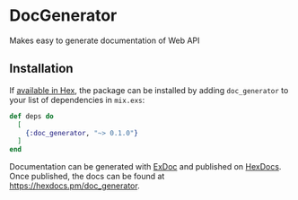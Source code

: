 # DocGenerator

Makes easy to generate documentation of Web API

## Installation

If [available in Hex](https://hex.pm/docs/publish), the package can be installed
by adding `doc_generator` to your list of dependencies in `mix.exs`:

```elixir
def deps do
  [
    {:doc_generator, "~> 0.1.0"}
  ]
end
```

Documentation can be generated with [ExDoc](https://github.com/elixir-lang/ex_doc)
and published on [HexDocs](https://hexdocs.pm). Once published, the docs can
be found at <https://hexdocs.pm/doc_generator>.

